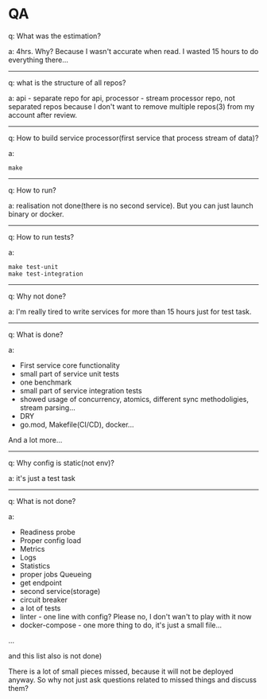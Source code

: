 # QA

q: What was the estimation?

a: 4hrs. Why? Because I wasn't accurate when read. I wasted 15 hours to do everything there...

---

q: what is the structure of all repos?

a: api - separate repo for api, processor - stream processor repo, not separated repos because I don't want to remove multiple repos(3) from my account after review.

---

q: How to build service processor(first service that process stream of data)?

a: 
    
    make

---

q: How to run?

a: realisation not done(there is no second service). But you can just launch binary or docker.

---

q: How to run tests?

a: 

    make test-unit
    make test-integration

---

q: Why not done?

a: I'm really tired to write services for more than 15 hours just for test task.

---

q: What is done?

a:  
- First service core functionality
- small part of service unit tests
- one benchmark
- small part of service integration tests
- showed usage of concurrency, atomics, different sync methodoligies, stream parsing...
- DRY
- go.mod, Makefile(CI/CD), docker...

And a lot more...

---

q: Why config is static(not env)? 

a: it's just a test task

---

q: What is not done?

a: 
- Readiness probe
- Proper config load
- Metrics
- Logs
- Statistics
- proper jobs Queueing
- get endpoint
- second service(storage)
- circuit breaker
- a lot of tests
- linter - one line with config? Please no, I don't wan't to play with it now 
- docker-compose - one more thing to do, it's just a small file...

...


and this list also is not done) 

There is a lot of small pieces missed, because it will not be deployed anyway. So why not just ask questions related to missed things and discuss them?

